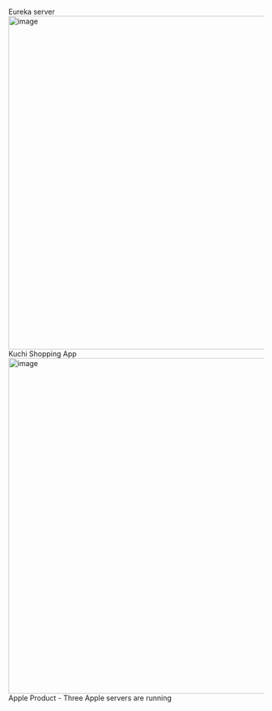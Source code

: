 Eureka server
<img width="1221" height="659" alt="image" src="https://github.com/user-attachments/assets/9d8d5b7d-451f-4d31-a660-4c15c6299adf" />
Kuchi Shopping App
<img width="1215" height="663" alt="image" src="https://github.com/user-attachments/assets/c0e4bad5-0401-48cf-972f-d6edf5d55c0d" />
Apple Product - Three Apple servers are running
